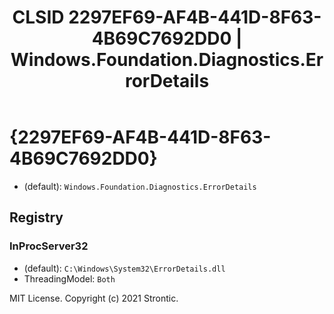 ﻿---
title: "CLSID 2297EF69-AF4B-441D-8F63-4B69C7692DD0 | Windows.Foundation.Diagnostics.ErrorDetails"
excerpt: What is COM-Object CLSID 2297EF69-AF4B-441D-8F63-4B69C7692DD0?
---

# {2297EF69-AF4B-441D-8F63-4B69C7692DD0}

* (default): `Windows.Foundation.Diagnostics.ErrorDetails`

## Registry


### InProcServer32

* (default): `C:\Windows\System32\ErrorDetails.dll`
* ThreadingModel: `Both`

MIT License. Copyright (c) 2021 Strontic.


